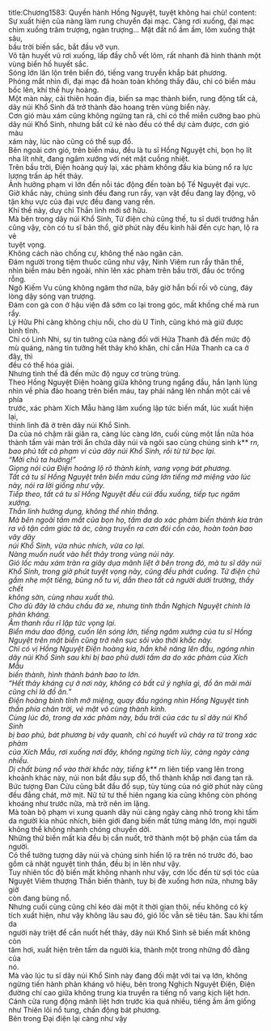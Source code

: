 title:Chương1583: Quyền hành Hồng Nguyệt, tuyệt không hai chủ!
content:
Sự xuất hiện của nàng làm rung chuyển đại mạc. Càng rơi xuống, đại mạc<br>chìm xuống trăm trượng, ngàn trượng… Mặt đất nổ ầm ầm, lõm xuống thật sâu,<br>bầu trời biến sắc, bắt đầu vỡ vụn.<br>Vô tận huyết vũ rơi xuống, lấp đầy chỗ vết lõm, rất nhanh đã hình thành một<br>vùng biển hồ huyết sắc.<br>Sóng lớn lăn lộn trên biển đó, tiếng vang truyền khắp bát phương.<br>Phóng mắt nhìn đi, đại mạc đã hoàn toàn không thấy đâu, chỉ có biển máu<br>bốc lên, khí thế huy hoàng.<br>Một màn này, cải thiên hoán địa, biến sa mạc thành biển, rung động tất cả,<br>dãy núi Khổ Sinh đã trở thành đảo hoang trên vùng biển này.<br>Cơn gió màu xám cũng không ngừng tan rã, chỉ có thể miễn cưỡng bao phủ<br>dãy núi Khổ Sinh, nhưng bất cứ kẻ nào đều có thể dự cảm được, cơn gió màu<br>xám này, lúc nào cũng có thể sụp đổ.<br>Bên ngoài cơn gió, trên biển máu, đều là tu sĩ Hồng Nguyệt chi, bọn họ lít<br>nha lít nhít, đang ngâm xướng với nét mặt cuồng nhiệt.<br>Trên bầu trời, Điện hoàng quỳ lại, xác phàm không đầu kia bùng nổ ra lực<br>lượng trấn áp hết thảy.<br>Ảnh hưởng phạm vi lớn đến nỗi tác động đến toàn bộ Tế Nguyệt đại vực.<br>Giờ khắc này, chúng sinh đều đang run rẩy, vạn vật đều đang lay động, vô<br>tận khu vực của đại vực đều đang vang rền.<br>Khí thế này, duy chỉ Thần linh mới sở hữu.<br>Mà bên trong dãy núi Khổ Sinh, Tứ điện chủ cũng thế, tu sĩ dưới trướng hắn<br>cũng vậy, còn có tu sĩ bản thổ, giờ phút này đều kinh hãi đến cực hạn, lộ ra vẻ<br>tuyệt vọng.<br>Không cách nào chống cự, không thể nào ngăn cản.<br>Đám người trong tiệm thuốc cũng như vậy, Ninh Viêm run rẩy thân thể,<br>nhìn biển máu bên ngoài, nhìn lên xác phàm trên bầu trời, đầu óc trống rỗng.<br>Ngô Kiếm Vu cũng không ngâm thơ nữa, bây giờ hắn bối rối vô cùng, đáy<br>lòng dậy sóng vạn trượng.<br>Đám con gà con ở hậu viện đã sớm co lại trong góc, mất khống chế mà run<br>rẩy.<br>Lý Hữu Phỉ càng không chịu nổi, cho dù U Tinh, cũng khó mà giữ được<br>bình tĩnh.<br>Chỉ có Linh Nhi, sự tin tưởng của nàng đối với Hứa Thanh đã đến mức độ<br>mù quáng, nàng tin tưởng hết thảy khó khăn, chỉ cần Hứa Thanh ca ca ở đây, thì<br>đều có thể hóa giải.<br>Nhưng tình thế đã đến mức độ nguy cơ trùng trùng.<br>Theo Hồng Nguyệt Điện hoàng giữa không trung ngẩng đầu, hắn lạnh lùng<br>nhìn về phía đảo hoang trên biển máu, tay phải nâng lên nhấn một cái về phía<br>trước, xác phàm Xích Mẫu hàng lâm xuống lập tức biến mất, lúc xuất hiện lại,<br>thình lình đã ở trên dãy núi Khổ Sinh.<br>Da của nó chậm rãi giãn ra, càng lúc càng lớn, cuối cùng một lần nữa hóa<br>thành tấm vải màn trời ẩn chứa dãy núi và ngôi sao cùng chúng sinh k** r*n,<br>bao phủ tất cả phạm vi của dãy núi Khổ Sinh, rồi từ từ bọc lại.<br>“Mời chủ ta hưởng!”<br>Giọng nói của Điện hoàng lộ rõ thành kính, vang vọng bát phương.<br>Tất cả tu sĩ Hồng Nguyệt trên biển máu cũng lớn tiếng mở miệng vào lúc<br>này, nói ra lời giống như vậy.<br>Tiếp theo, tất cả tu sĩ Hồng Nguyệt đều cúi đầu xuống, tiếp tục ngâm xướng.<br>Thần linh hưởng dụng, không thể nhìn thẳng.<br>Mà bên ngoài tầm mắt của bọn họ, tấm da do xác phàm biến thành kia tràn<br>ra vô tận cảm giác tà ác, càng truyền ra cơn đói cồn cào, hoàn toàn bao vây dãy<br>núi Khổ Sinh, vừa nhúc nhích, vừa co lại.<br>Nàng muốn nuốt vào hết thảy trong vùng núi này.<br>Gió lốc màu xám tràn ra giãy dụa mãnh liệt ở bên trong đó, mà tu sĩ dãy núi<br>Khổ Sinh, trong giờ phút tuyệt vọng này, cũng đều phát cuồng. Tứ điện chủ<br>gầm nhẹ một tiếng, bùng nổ tu vi, dẫn theo tất cả người dưới trướng, thấy chết<br>không sờn, cùng nhau xuất thủ.<br>Cho dù đây là châu chấu đá xe, nhưng tinh thần Nghịch Nguyệt chính là<br>phản kháng.<br>Âm thanh rầu rĩ lập tức vọng lại.<br>Biển máu dao động, cuốn lên sóng lớn, tiếng ngâm xướng của tu sĩ Hồng<br>Nguyệt trên mặt biển cũng trở nên sục sôi vào thời khắc này.<br>Chỉ có vị Hồng Nguyệt Điện hoàng kia, hắn khẽ nâng lên đầu, ngóng nhìn<br>dãy núi Khổ Sinh sau khi bị bao phủ dưới tấm da do xác phàm của Xích Mẫu<br>biến thành, hình thành bánh bao to lớn.<br>“Hết thảy kháng cự ở nơi này, không có bất cứ ý nghĩa gì, đồ ăn mãi mãi<br>cũng chỉ là đồ ăn.”<br>Điện hoàng bình tĩnh mở miệng, quay đầu ngóng nhìn Hồng Nguyệt tinh<br>thần phía chân trời, vẻ mặt vô cùng thành kính.<br>Cùng lúc đó, trong da xác phàm này, bầu trời của các tu sĩ dãy núi Khổ Sinh<br>bị bao phủ, bát phương bị vây quanh, chỉ có huyết vũ chảy ra từ trong xác phàm<br>của Xích Mẫu, rơi xuống nơi đây, không ngừng tích lũy, càng ngày càng nhiều.<br>Dị chất bùng nổ vào thời khắc này, tiếng k** r*n liên tiếp vang lên trong<br>khoảnh khác này, núi non bắt đầu sụp đổ, thổ thành khắp nơi đang tan rã.<br>Bức tượng Đan Cửu cũng bắt đầu đổ sụp, tùy tùng của nó giờ phút này cũng<br>đều đắng chát, mờ mịt. Nữ tử tư thế hiên ngang kia cũng không còn phóng<br>khoáng như trước nữa, mà trở nên im lặng.<br>Mà toàn bộ phạm vi xung quanh dãy núi càng ngày càng nhỏ trong khi tấm<br>da người kia nhúc nhích, biên giới đang biến mất từng mảng lớn, mọi người<br>không thể không nhanh chóng chuyển dời.<br>Những thứ biến mất kia đều bị cắn nuốt, trở thành một bộ phận của tấm da<br>người.<br>Có thể tưởng tượng dãy núi và chúng sinh hiển lộ ra trên nó trước đó, bao<br>gồm cả nhật nguyệt tinh thần, đều bị in lên như vậy.<br>Tuy nhiên tốc độ biến mất không nhanh như vậy, cơn lốc đến từ sợi tóc của<br>Nguyệt Viêm thượng Thần biến thành, tuy bị đè xuống hơn nửa, nhưng bây giờ<br>còn đang bùng nổ.<br>Nhưng cuối cùng cũng chỉ kéo dài một ít thời gian thôi, nếu không có kỳ<br>tích xuất hiện, như vậy không lâu sau đó, gió lốc vẫn sẽ tiêu tán. Sau khi tấm da<br>người này triệt để cắn nuốt hết thảy, dãy núi Khổ Sinh sẽ biến mất không còn<br>tăm hơi, xuất hiện trên tấm da người kia, thành một trong những đồ đằng của<br>nó.<br>Mà vào lúc tu sĩ dãy núi Khổ Sinh này đang đối mặt với tai vạ lớn, không<br>ngừng tiến hành phản kháng vô hiệu, bên trong Nghịch Nguyệt Điện, Điện<br>đường chí cao giữa không trung kia truyền ra tiếng nổ vang kịch liệt hơn.<br>Cánh cửa rung động mãnh liệt hơn trước kia quá nhiều, tiếng ầm ầm giống<br>như Thiên lôi nổ tung, chấn động bát phương.<br>Bên trong Đại điện lại càng như vậy